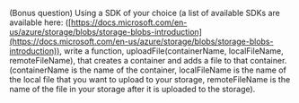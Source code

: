 (Bonus question)
Using a SDK of your choice (a list of available SDKs are available here: ([https://docs.microsoft.com/en-us/azure/storage/blobs/storage-blobs-introduction](https://docs.microsoft.com/en-us/azure/storage/blobs/storage-blobs-introduction)), write a function, uploadFile(containerName, localFileName, remoteFileName), that creates a container and adds a file to that container.
(containerName is the name of the container, localFileName is the name of the local file that you want to upload to your storage, 
remoteFileName is the name of the file in your storage after it is uploaded to the storage).

